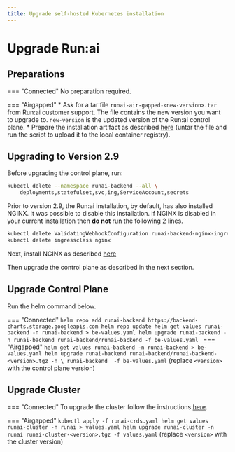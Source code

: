 ```yaml
---
title: Upgrade self-hosted Kubernetes installation
---
```

# Upgrade Run:ai 

## Preparations

=== "Connected"
    No preparation required.

=== "Airgapped" 
    * Ask for a tar file `runai-air-gapped-<new-version>.tar` from Run:ai customer support. The file contains the new version you want to upgrade to. `new-version` is the updated version of the Run:ai control plane.
    * Prepare the installation artifact as described [here](../preparations/#prepare-installation-artifacts) (untar the file and run the script to upload it to the local container registry). 


## Upgrading to Version 2.9

Before upgrading the control plane, run: 

``` bash
kubectl delete --namespace runai-backend --all \
    deployments,statefulset,svc,ing,ServiceAccount,secrets
```

Prior to version 2.9, the Run:ai installation, by default, has also installed NGINX. It was possible to disable this installation. if NGINX is disabled in your current installation then __do not__ run the following 2 lines. 

``` bash
kubectl delete ValidatingWebhookConfiguration runai-backend-nginx-ingress-admission
kubectl delete ingressclass nginx 
```

Next, install NGINX as described [here](../../cluster-setup/cluster-prerequisites.md#ingress-controller)

Then upgrade the control plane as described in the next section. 

## Upgrade Control Plane


Run the helm command below. 

=== "Connected"
    ```
    helm repo add runai-backend https://backend-charts.storage.googleapis.com
    helm repo update
    helm get values runai-backend -n runai-backend > be-values.yaml
    helm upgrade runai-backend -n runai-backend runai-backend/runai-backend -f be-values.yaml 
    ```
=== "Airgapped"
    ```
    helm get values runai-backend -n runai-backend > be-values.yaml
    helm upgrade runai-backend runai-backend/runai-backend-<version>.tgz -n \
        runai-backend  -f be-values.yaml
    ```
    (replace `<version>` with the control plane version)


## Upgrade Cluster 



=== "Connected"
    To upgrade the cluster follow the instructions [here](../../cluster-setup/cluster-upgrade.md).

=== "Airgapped"
    ```
    kubectl apply -f runai-crds.yaml
    helm get values runai-cluster -n runai > values.yaml
    helm upgrade runai-cluster -n runai runai-cluster-<version>.tgz -f values.yaml
    ```
    (replace `<version>` with the cluster version)
